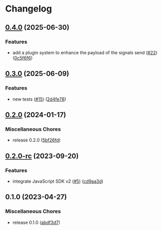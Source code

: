 # Changelog

## [0.4.0](https://github.com/typedigital/telemetrydeck-react/compare/v0.3.0...v0.4.0) (2025-06-30)


### Features

* add a plugin system to enhance the payload of the signals send ([#22](https://github.com/typedigital/telemetrydeck-react/issues/22)) ([0c5f6f6](https://github.com/typedigital/telemetrydeck-react/commit/0c5f6f6617f05e120ae3bf287afe16797c11a3a2))

## [0.3.0](https://github.com/typedigital/telemetrydeck-react/compare/v0.2.0...v0.3.0) (2025-06-09)


### Features

* new tests ([#15](https://github.com/typedigital/telemetrydeck-react/issues/15)) ([2d4fe78](https://github.com/typedigital/telemetrydeck-react/commit/2d4fe788891a88b98be6fc69945576a170d14cd4))

## [0.2.0](https://github.com/typedigital/telemetrydeck-react/compare/v0.2.0-rc...v0.2.0) (2024-01-17)


### Miscellaneous Chores

* release 0.2.0 ([5bf26fd](https://github.com/typedigital/telemetrydeck-react/commit/5bf26fd3c4a3909981bd470812393ea9e5900559))

## [0.2.0-rc](https://github.com/typedigital/telemetrydeck-react/compare/v0.1.0...v0.2.0-rc) (2023-09-20)


### Features

* integrate JavaScript SDK v2 ([#5](https://github.com/typedigital/telemetrydeck-react/issues/5)) ([cd9aa3d](https://github.com/typedigital/telemetrydeck-react/commit/cd9aa3d96cab7decd4f3e18d15da0f3acff75795))

## 0.1.0 (2023-04-27)


### Miscellaneous Chores

* release 0.1.0 ([abdf3d7](https://github.com/typedigital/telemetrydeck-react/commit/abdf3d7f11ee936da9db328410ba5470d5e8385b))
